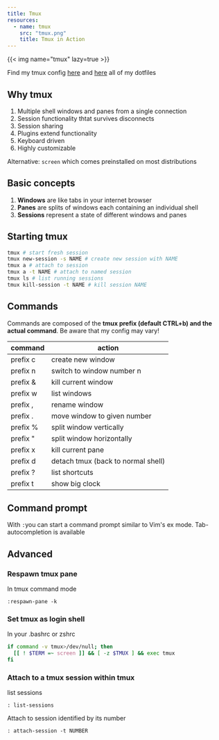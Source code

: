 ```yaml
---
title: Tmux
resources:
  - name: tmux
    src: "tmux.png"
    title: Tmux in Action
---
```


{{< img name="tmux" lazy=true >}}

Find my tmux config [here](https://raw.githubusercontent.com/Allaman/dotfiles/master/tmux.conf) and [here](https://github.com/Allaman/dotfiles) all of my dotfiles

## Why tmux

1. Multiple shell windows and panes from a single connection
2. Session functionality thtat survives disconnects
3. Session sharing
4. Plugins extend functionality
5. Keyboard driven
6. Highly customizable

Alternative: `screen` which comes preinstalled on most distributions

## Basic concepts

1. **Windows** are like tabs in your internet browser
2. **Panes** are splits of windows each containing an individual shell
3. **Sessions** represent a state of different windows and panes

## Starting tmux

```bash
tmux # start fresh session
tmux new-session -s NAME # create new session with NAME
tmux a # attach to session
tmux a -t NAME # attach to named session
tmux ls # list running sessions
tmux kill-session -t NAME # kill session NAME
```

## Commands

Commands are composed of the **tmux prefix (default CTRL+b) and the actual command**. Be aware that my config may vary!

| command  | action                             |
| -------- | ---------------------------------- |
| prefix c | create new window                  |
| prefix n | switch to window number n          |
| prefix & | kill current window                |
| prefix w | list windows                       |
| prefix , | rename window                      |
| prefix . | move window to given number        |
| prefix % | split window vertically            |
| prefix " | split window horizontally          |
| prefix x | kill current pane                  |
| prefix d | detach tmux (back to normal shell) |
| prefix ? | list shortcuts                     |
| prefix t | show big clock                     |

## Command prompt

With `:`you can start a command prompt similar to Vim's ex mode. Tab-autocompletion is available

## Advanced

### Respawn tmux pane

In tmux command mode

```
:respawn-pane -k
```

### Set tmux as login shell

In your .bashrc or zshrc

```bash
if command -v tmux>/dev/null; then
  [[ ! $TERM =~ screen ]] && [ -z $TMUX ] && exec tmux
fi
```

### Attach to a tmux session within tmux

list sessions

```
: list-sessions
```

Attach to session identified by its number

```
: attach-session -t NUMBER
```
